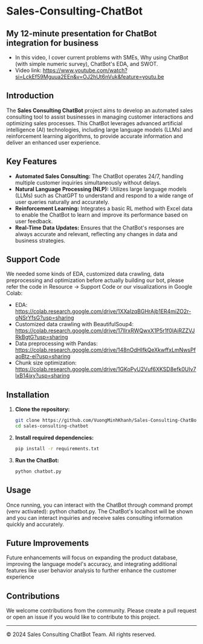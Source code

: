 # Sales-Consulting-ChatBot

## My 12-minute presentation for ChatBot integration for business
- In this video, I cover current problems with SMEs, Why using ChatBot (with simple numeric survey), ChatBot's EDA, and SWOT.
- Video link: https://www.youtube.com/watch?si=LckEf59Mguua2EEn&v=OJ2hUt6nVuk&feature=youtu.be

## Introduction
The **Sales Consulting ChatBot** project aims to develop an automated sales consulting tool to assist businesses in managing customer interactions and optimizing sales processes. This ChatBot leverages advanced artificial intelligence (AI) technologies, including large language models (LLMs) and reinforcement learning algorithms, to provide accurate information and deliver an enhanced user experience.

## Key Features
- **Automated Sales Consulting:** The ChatBot operates 24/7, handling multiple customer inquiries simultaneously without delays.
- **Natural Language Processing (NLP):** Utilizes large language models (LLMs) such as ChatGPT to understand and respond to a wide range of user queries naturally and accurately.
- **Reinforcement Learning:** Integrates a basic RL method with Excel data to enable the ChatBot to learn and improve its performance based on user feedback.
- **Real-Time Data Updates:** Ensures that the ChatBot's responses are always accurate and relevant, reflecting any changes in data and business strategies.

## Support Code
We needed some kinds of EDA, customized data crawling, data preprocessing and optimization before actually building our bot, please refer the code in Resource -> Support Code or our visualizations in Google Colab:
- EDA: https://colab.research.google.com/drive/1XXaIzqBGHrAjb1ER4miZO2r-oNSrYfsG?usp=sharing
- Customized data crawling with BeautifulSoup4: https://colab.research.google.com/drive/17lIrxRWQwxX1P5r1f0IAiRZZVJRkBgtG?usp=sharing
- Data preprocessing with Pandas: https://colab.research.google.com/drive/148nOdHIfkQeXkwffxLmNwsPfaoBtz-ei?usp=sharing
- Chunk size optimization: https://colab.research.google.com/drive/1GKoPyU2Vuf6XKSD8efk0UIv7lxB14ixy?usp=sharing

## Installation
1. **Clone the repository:**
    ```bash
    git clone https://github.com/VuongMinhKhanh/Sales-Consulting-ChatBot.git sales-consulting-chatbot
    cd sales-consulting-chatbot
    ```
2. **Install required dependencies:**
    ```bash
    pip install -r requirements.txt
    ```
3. **Run the ChatBot:**
    ```bash
    python chatbot.py
    ```

## Usage
Once running, you can interact with the ChatBot through command prompt (venv activated): python chatbot.py. The ChatBot's localhost will be shown and you can interact inquiries and receive sales consulting information quickly and accurately.

## Future Improvements
Future enhancements will focus on expanding the product database, improving the language model's accuracy, and integrating additional features like user behavior analysis to further enhance the customer experience

## Contributions
We welcome contributions from the community. Please create a pull request or open an issue if you would like to contribute to this project.

---

© 2024 Sales Consulting ChatBot Team. All rights reserved.
